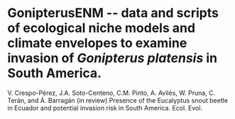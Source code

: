 # GonipterusENM -- data and scripts of ecological niche models and climate envelopes to examine invasion of <i>Gonipterus platensis</i> in South America.
V. Crespo-Pérez, J.A. Soto-Centeno, C.M. Pinto, A. Avilés, W. Pruna, C. Terán, and Á. Barragán (in review) Presence of the Eucalyptus snout beetle in Ecuador and potential invasion risk in South America. Ecol. Evol. 
